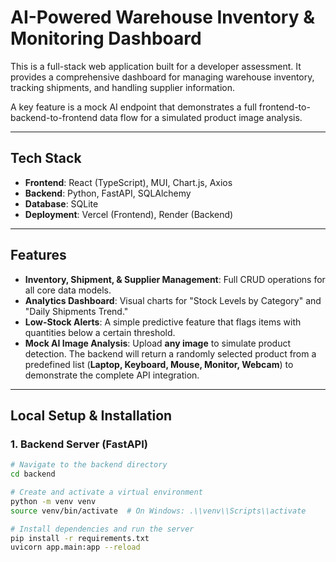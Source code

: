 # AI-Powered Warehouse Inventory & Monitoring Dashboard

This is a full-stack web application built for a developer assessment. It provides a comprehensive dashboard for managing warehouse inventory, tracking shipments, and handling supplier information.

A key feature is a mock AI endpoint that demonstrates a full frontend-to-backend-to-frontend data flow for a simulated product image analysis.

---

## Tech Stack

- **Frontend**: React (TypeScript), MUI, Chart.js, Axios
- **Backend**: Python, FastAPI, SQLAlchemy
- **Database**: SQLite
- **Deployment**: Vercel (Frontend), Render (Backend)

---

## Features

- **Inventory, Shipment, & Supplier Management**: Full CRUD operations for all core data models.
- **Analytics Dashboard**: Visual charts for "Stock Levels by Category" and "Daily Shipments Trend."
- **Low-Stock Alerts**: A simple predictive feature that flags items with quantities below a certain threshold.
- **Mock AI Image Analysis**: Upload **any image** to simulate product detection. The backend will return a randomly selected product from a predefined list (**Laptop, Keyboard, Mouse, Monitor, Webcam**) to demonstrate the complete API integration.

---

## Local Setup & Installation

### 1. Backend Server (FastAPI)

```bash
# Navigate to the backend directory
cd backend

# Create and activate a virtual environment
python -m venv venv
source venv/bin/activate  # On Windows: .\\venv\\Scripts\\activate

# Install dependencies and run the server
pip install -r requirements.txt
uvicorn app.main:app --reload